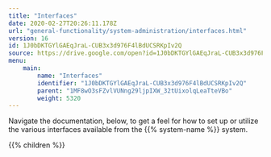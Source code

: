 ```yaml
---
title: "Interfaces"
date: 2020-02-27T20:26:11.178Z
url: "general-functionality/system-administration/interfaces.html"
version: 16
id: 1J0bDKTGYlGAEqJraL-CUB3x3d976F4lBdUCSRKpIv2Q
source: https://drive.google.com/open?id=1J0bDKTGYlGAEqJraL-CUB3x3d976F4lBdUCSRKpIv2Q
menu:
    main:
        name: "Interfaces"
        identifier: "1J0bDKTGYlGAEqJraL-CUB3x3d976F4lBdUCSRKpIv2Q"
        parent: "1MF8wO3sFZvlVUNng29ljpIXW_32tUixolqLeaTteVBo"
        weight: 5320
---
```









Navigate the documentation, below, to get a feel for how to set up or utilize the various interfaces available from the {{% system-name %}} system.







{{% children %}}

